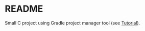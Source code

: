# README

Small C project using Gradle project manager tool (see [Tutorial](https://guides.gradle.org/building-c-executables/)).
